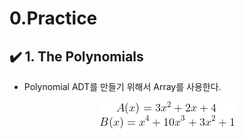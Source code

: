 0.Practice
===  

## ✔️ 1. The Polynomials
- Polynomial ADT를 만들기 위해서 Array를 사용한다.

<p align="center"><img src="../Additional_files/images/latex1.png"></p>

